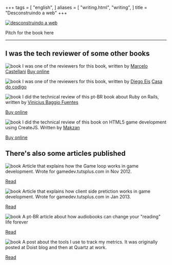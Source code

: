 +++
tags = [
  "english",
]
aliases = [
  "writing.html",
  "writing",
]
title = "Desconstruindo a web"
+++


[![desconstruindo a web](/images/writing/desconstruindoaweb_book.jpg)](https://desconstruindoaweb.com.br)

Pitch for the book here

------------------

## I was the tech reviewer of some other books

![book](/images/writing/rust_book.jpg)
I was one of the reviewers for this book, written by <a href="https://twitter.com/mfcastellani">Marcelo Castellani</a>
[Buy online](https://www.casadocodigo.com.br/products/livro-rust)

![book](/images/writing/websemantica_book.jpg)
I was one of the reviewers for this book, written by <a href="https://diegoeis.com">Diego Eis</a>
[Casa do codigo](https://www.casadocodigo.com.br/products/livro-web-semantica)

![book](/images/writing/rubyonrails_book.jpg)
I did the technical review of this pt-BR book about Ruby on Rails, written by <a href="https://twitter.com/vinibaggio">Vinicius Baggio Fuentes</a></p>
[Buy online](https://www.casadocodigo.com.br/products/livro-ruby-on-rails)

![book](/images/writing/html5_book.jpg)
I did the technical review of this book on HTML5 game development using CreateJS. Written by <a href="https://www.packtpub.com/books/info/authors/makzan">Makzan</a></p>
[Buy online](https://www.packtpub.com/game-development/html5-game-development-hotshot)

## There's also some articles published

![book](/images/writing/gameloop_article.jpg)
Article that explains how the Game loop works in game development. Wrote for gamedev.tutsplus.com in Nov 2012.</p>
[Read](https://gamedevelopment.tutsplus.com/articles/gamedev-glossary-what-is-the-game-loop--gamedev-2469)

![book](/images/writing/clientsideprediction_article.jpg)
Article that explains how client side pretiction works in game development. Wrote for gamedev.tutsplus.com in Jan 2013.</p>
[Read](https://gamedevelopment.tutsplus.com/articles/gamedev-glossary-what-is-client-side-prediction--gamedev-3849)

![book](/images/writing/audiobooks_article.jpg)
A pt-BR article about how audiobooks can change your "reading" life forever</p>
[Read](http://blog.locaweb.com.br/dicas/audiobooks-leia-quando-voce-nunca-imaginou-ler/)

![book](/images/writing/quantified_article.jpg)
A post about the tools I use to track my metrics. It was originally posted at Doist blog and then at Quartz at work.</p>
[Read](https://qz.com/work/1431910/mostly-free-tools-to-track-almost-every-area-of-your-life/)
